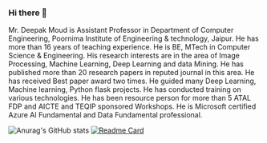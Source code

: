 ### Hi there 👋
Mr. Deepak Moud is Assistant Professor in Department of Computer Engineering, Poornima Institute of Engineering & technology, Jaipur. He has more than 16 years of teaching experience. He is BE, MTech in Computer Science & Engineering. His research interests are in the area of Image Processing, Machine Learning, Deep Learning and data Mining. He has published more than 20 research papers in reputed journal in this area. He has received Best paper award two times. He guided many Deep Learning, Machine learning, Python flask projects. He has conducted training on various technologies. He has been resource person for more than 5 ATAL FDP and AICTE and TEQIP sponsored Workshops. He is Microsoft certified Azure AI Fundamental and Data Fundamental professional.

![Anurag's GitHub stats](https://github-readme-stats.vercel.app/api?username=deepakmoud&count_private=true)
[![Readme Card](https://github-readme-stats.vercel.app/api/pin/?username=deepakmoud&repo=github-readme-stats)](https://github.com/deepakmoud/github-readme-stats)



